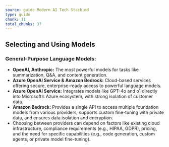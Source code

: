 ```yaml
---
source: guide Modern AI Tech Stack.md
type: guide
chunk: 11
total_chunks: 37
---
```


## Selecting and Using Models

### General-Purpose Language Models:

* **OpenAI, Anthropic:** The most powerful models for tasks like summarization, Q&A, and content generation.
* **Azure OpenAI Service & Amazon Bedrock:** Cloud-based services offering secure, enterprise-ready access to powerful language models.
* **Azure OpenAI Service:** Integrates models like GPT-4o and o1 directly into Microsoft’s Azure ecosystem, with strong isolation of customer data.
* **Amazon Bedrock:** Provides a single API to access multiple foundation models from various providers, supports custom fine-tuning with private data, and ensures data isolation and encryption.
* Choosing between providers can depend on factors like existing cloud infrastructure, compliance requirements (e.g., HIPAA, GDPR), pricing, and the need for specific capabilities (e.g., code generation, custom agents, or private model fine-tuning).